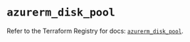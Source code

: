 # `azurerm_disk_pool`

Refer to the Terraform Registry for docs: [`azurerm_disk_pool`](https://registry.terraform.io/providers/hashicorp/azurerm/3.111.0/docs/resources/disk_pool).
